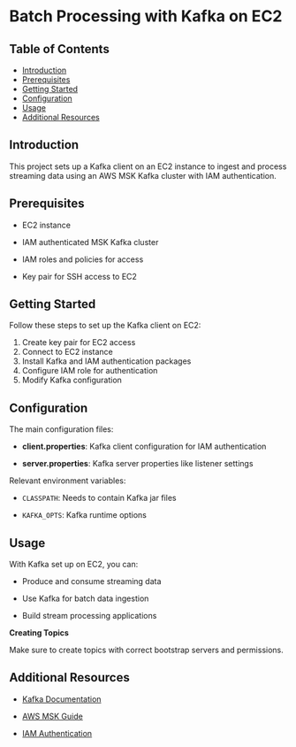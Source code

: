 # Batch Processing with Kafka on EC2

## Table of Contents 

- [Introduction](#introduction)
- [Prerequisites](#prerequisites)
- [Getting Started](#getting-started) 
- [Configuration](#configuration)
- [Usage](#usage)
- [Additional Resources](#additional-resources)


## Introduction  

This project sets up a Kafka client on an EC2 instance to ingest and process streaming data using an AWS MSK Kafka cluster with IAM authentication.

## Prerequisites  

* EC2 instance
    
* IAM authenticated MSK Kafka cluster

* IAM roles and policies for access

* Key pair for SSH access to EC2
    

## Getting Started  

Follow these steps to set up the Kafka client on EC2:

1. Create key pair for EC2 access   
2. Connect to EC2 instance  
3. Install Kafka and IAM authentication packages   
4. Configure IAM role for authentication   
5. Modify Kafka configuration

## Configuration   

The main configuration files:

- **client.properties**: Kafka client configuration for IAM authentication

- **server.properties**: Kafka server properties like listener settings

Relevant environment variables:  

- `CLASSPATH`: Needs to contain Kafka jar files  

- `KAFKA_OPTS`: Kafka runtime options  


## Usage

With Kafka set up on EC2, you can:  

- Produce and consume streaming data  

- Use Kafka for batch data ingestion

- Build stream processing applications  

**Creating Topics**  

Make sure to create topics with correct bootstrap servers and permissions.

## Additional Resources  

- [Kafka Documentation](https://kafka.apache.org/documentation/)

- [AWS MSK Guide](https://docs.aws.amazon.com/msk/latest/developerguide/what-is-msk.html)  

- [IAM Authentication](https://docs.aws.amazon.com/msk/latest/developerguide/iam-access-control.html)

